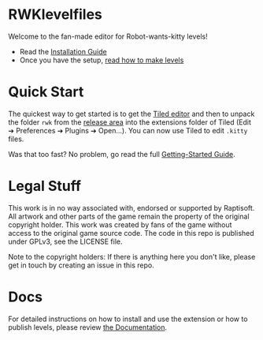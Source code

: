 # RWKlevelfiles

Welcome to the fan-made editor for Robot-wants-kitty levels!

- Read the [Installation Guide](docs/INSTALLATION.md)
- Once you have the setup, [read how to make levels](docs/MAKING_LEVELS.md)

# Quick Start

The quickest way to get started is to get the
[Tiled editor](https://www.mapeditor.org/) and then to unpack the
folder `rwk` from the 
[release area](https://github.com/mrmasterplan/rwklevelfiles/releases)
into the extensions folder of Tiled (Edit ➔ Preferences ➔ Plugins ➔ Open...).
You can now use Tiled to edit `.kitty` files.

Was that too fast? No problem, go read the full [Getting-Started Guide](docs/INSTALLATION.md).

# Legal Stuff

This work is in no way associated with, endorsed or supported by Raptisoft. All 
artwork and other parts of the game remain the property of the original copyright
holder. This work was created by fans of the game without access to the original 
game source code. The code in this repo is published under GPLv3, see the LICENSE 
file.

Note to the copyright holders: If there is anything here you don't like, 
please get in touch by creating an issue in this repo.

# Docs
For detailed instructions on how to install and use the extension or how to publish
levels, please review [the Documentation](docs/ADVANCED.md).

